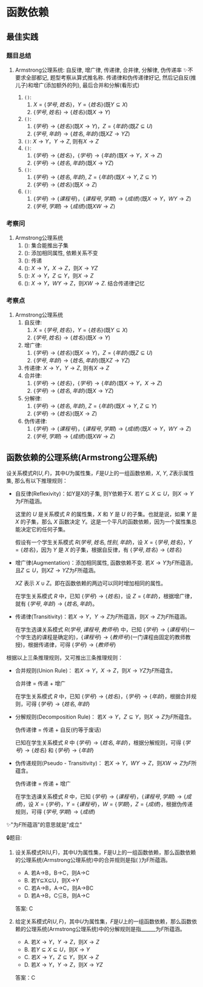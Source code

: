 
# 函数依赖

## 最佳实践

### 题目总结


1. Armstrong公理系统: 自反律, 增广律, 传递律, 合并律, 分解律, 伪传递率
    ✨不要求全部都记, 题型考察从算式推名称. 传递律和伪传递律好记, 然后记自反(推儿子)和增广(添加额外的列), 最后合并和分解(看形式) 



    1. `()`: 
        1. $X = \{学号, 姓名\}$，$Y = \{姓名\}$(既$Y \subseteq X$)
        2. $\{学号, 姓名\} \rightarrow \{姓名\}$(既$X \to Y$)
    2. `()`: 
        1. $\{学号\} \rightarrow \{姓名\}$(既$X \to Y$)，$Z = \{年龄\}$(既$Z \subseteq U$)
        2. $\{学号, 年龄\} \rightarrow \{姓名, 年龄\}$(既$XZ \to YZ$)
    3. `()`: $X \to Y$，$Y \to Z$, 则有$X \to Z$
    4. `()`: 
        1. $\{学号\} \rightarrow \{姓名\}$，$\{学号\} \rightarrow \{年龄\}$(既$X \to Y$，$X \to Z$)
        2. $\{学号\} \rightarrow \{姓名, 年龄\}$(既$X \to YZ$)
    5. `()`: 
        1. $\{学号\} \rightarrow \{姓名, 年龄\}$, $Z = \{年龄\}$(既$X \to Y$, $Z \subseteq Y$)
        2. $\{学号\} \rightarrow \{姓名\}$(既$X \to Z$)
    6. `()`: 
        1. $\{学号\} \rightarrow \{课程号\}$，$\{课程号, 学期\} \rightarrow \{成绩\}$(既$X \to Y$，$WY \to Z$)
        2. $\{学号, 学期\} \rightarrow \{成绩\}$(既$XW \to Z$)




### 考察问

1. Armstrong公理系统
    1. (): 集合能推出子集
    2. (): 添加相同属性, 依赖关系不变
    3. (): 传递
    4. (): $X \to Y$，$X \to Z$，则$X \to YZ$
    5. (): $X \to Y$，$Z \subseteq Y$，则$X \to Z$
    6. (): $X \to Y$，$WY \to Z$，则$XW \to Z$. 结合传递律记忆


### 考察点

1. Armstrong公理系统
    1. 自反律: 
        1. $X = \{学号, 姓名\}$，$Y = \{姓名\}$(既$Y \subseteq X$)
        2. $\{学号, 姓名\} \rightarrow \{姓名\}$(既$X \to Y$)
    2. 增广律: 
        1. $\{学号\} \rightarrow \{姓名\}$(既$X \to Y$)，$Z = \{年龄\}$(既$Z \subseteq U$)
        2. $\{学号, 年龄\} \rightarrow \{姓名, 年龄\}$(既$XZ \to YZ$)
    3. 传递律: $X \to Y$，$Y \to Z$, 则有$X \to Z$
    4. 合并律: 
        1. $\{学号\} \rightarrow \{姓名\}$，$\{学号\} \rightarrow \{年龄\}$(既$X \to Y$，$X \to Z$)
        2. $\{学号\} \rightarrow \{姓名, 年龄\}$(既$X \to YZ$)
    5. 分解律: 
        1. $\{学号\} \rightarrow \{姓名, 年龄\}$, $Z = \{年龄\}$(既$X \to Y$, $Z \subseteq Y$)
        2. $\{学号\} \rightarrow \{姓名\}$(既$X \to Z$)
    6. 伪传递律: 
        1. $\{学号\} \rightarrow \{课程号\}$，$\{课程号, 学期\} \rightarrow \{成绩\}$(既$X \to Y$，$WY \to Z$)
        2. $\{学号, 学期\} \rightarrow \{成绩\}$(既$XW \to Z$)


## 函数依赖的公理系统(Armstrong公理系统)

设关系模式$R(U,F)$，其中$U$为属性集，$F$是$U$上的一组函数依赖，$X$, $Y$, $Z$表示属性集, 那么有以下推理规则：

- 自反律(Reflexivity)：如Y是X的子集, 则Y依赖于X. 若$Y \subseteq X \subseteq U$，则$X \to Y$为$F$所蕴涵。

    这里的 $U$ 是关系模式 $R$ 的属性集，$X$ 和 $Y$ 是 $U$ 的子集。也就是说，如果 $Y$ 是 $X$ 的子集，那么 $X$ 函数决定 $Y$。这是一个平凡的函数依赖，因为一个属性集总能决定它的任何子集。

    假设有一个学生关系模式 $R(学号, 姓名, 性别, 年龄)$，设 $X = \{学号, 姓名\}$，$Y = \{姓名\}$，因为 $Y$ 是 $X$ 的子集，根据自反律，有 $\{学号, 姓名\} \rightarrow \{姓名\}$

- 增广律(Augmentation)：添加相同属性, 函数依赖不变. 若$X \to Y$为$F$所蕴涵，且$Z \subseteq U$，则$XZ \to YZ$为$F$所蕴涵。 

    $XZ$ 表示 $X \cup Z$。即在函数依赖的两边可以同时增加相同的属性。

    在学生关系模式 $R$ 中，已知 $\{学号\} \rightarrow \{姓名\}$，设 $Z = \{年龄\}$，根据增广律，就有 $\{学号, 年龄\} \rightarrow \{姓名, 年龄\}$。

- 传递律(Transitivity)：若$X \to Y$，$Y \to Z$为$F$所蕴涵，则$X \to Z$为$F$所蕴涵。

    在学生选课关系模式 $R(学号, 课程号, 教师号)$ 中，已知 $\{学号\} \rightarrow \{课程号\}$(一个学生选的课程是确定的)，$\{课程号\} \rightarrow \{教师号\}$(一门课程由固定的教师教授)，根据传递律，可得 $\{学号\} \rightarrow \{教师号\}$


根据以上三条推理规则，又可推出三条推理规则：

- 合并规则(Union Rule)： 若$X \to Y$，$X \to Z$，则$X \to YZ$为$F$所蕴含。

    合并律 = 传递 + 增广

    在学生关系模式 $R$ 中，已知 $\{学号\} \rightarrow \{姓名\}$，$\{学号\} \rightarrow \{年龄\}$，根据合并规则，可得 $\{学号\} \rightarrow \{姓名, 年龄\}$

- 分解规则(Decomposition Rule)： 若$X \to Y$，$Z \subseteq Y$，则$X \to Z$为$F$所蕴含。 

    伪传递律 = 传递 + 自反(约等于废话)


    已知在学生关系模式 $R$ 中 $\{学号\} \rightarrow \{姓名, 年龄\}$，根据分解规则，可得 $\{学号\} \rightarrow \{姓名\}$ 和 $\{学号\} \rightarrow \{年龄\}$

- 伪传递规则(Pseudo - Transitivity)： 若$X \to Y$，$WY \to Z$，则$XW \to Z$为$F$所蕴含。 

    伪传递律 = 传递 + 增广 

    在学生选课关系模式 $R$ 中，已知 $\{学号\} \rightarrow \{课程号\}$，$\{课程号, 学期\} \rightarrow \{成绩\}$，设 $X = \{学号\}$，$Y = \{课程号\}$，$W = \{学期\}$，$Z = \{成绩\}$，根据伪传递规则，可得 $\{学号, 学期\} \rightarrow \{成绩\}$




✨"为$F$所蕴涵"的意思就是"成立"


🔒题目:

1. 设关系模式R(U,F)，其中U为属性集，F是U上的一组函数依赖，那么函数依赖的公理系统(Armstrong公理系统)中的合并规则是指(  )为F所蕴涵。

    - A. 若A→B，B→C，则A→C
    - B. 若Y⊆X⊆U，则X→Y
    - C. 若A→B，A→C，则A→BC
    - D. 若A→B，C⊆B，则A→C

    答案: C

2. 给定关系模式$R(U, F)$，其中$U$为属性集，$F$是$U$上的一组函数依赖，那么函数依赖的公理系统(Armstrong公理系统)中的分解规则是指______为$F$所蕴涵。

    - A. 若$X→Y$，$Y→Z$，则$X→Z$
    - B. 若$Y⊆X ⊆U$，则$X→Y$
    - C. 若$X→Y$，$Z⊆Y$，则$X→Z$
    - D. 若$X→Y$，$Y→Z$，则$X→YZ$

    答案：C

